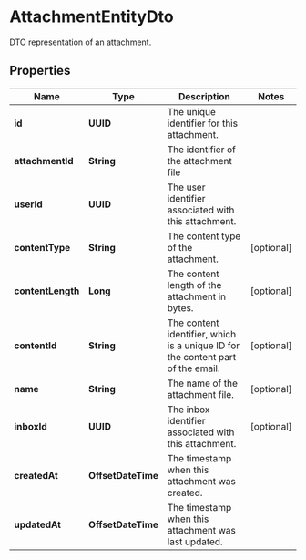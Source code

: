 

# AttachmentEntityDto

DTO representation of an attachment.

## Properties

| Name | Type | Description | Notes |
|------------ | ------------- | ------------- | -------------|
|**id** | **UUID** | The unique identifier for this attachment. |  |
|**attachmentId** | **String** | The identifier of the attachment file |  |
|**userId** | **UUID** | The user identifier associated with this attachment. |  |
|**contentType** | **String** | The content type of the attachment. |  [optional] |
|**contentLength** | **Long** | The content length of the attachment in bytes. |  [optional] |
|**contentId** | **String** | The content identifier, which is a unique ID for the content part of the email. |  [optional] |
|**name** | **String** | The name of the attachment file. |  [optional] |
|**inboxId** | **UUID** | The inbox identifier associated with this attachment. |  [optional] |
|**createdAt** | **OffsetDateTime** | The timestamp when this attachment was created. |  |
|**updatedAt** | **OffsetDateTime** | The timestamp when this attachment was last updated. |  |



